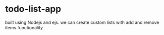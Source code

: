 # todo-list-app
built using Nodejs and ejs.
we can create custom lists with add and remove items functionality
